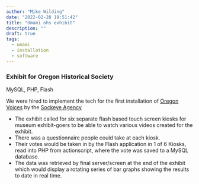```yaml
---
author: "Mike Wilding"
date: "2022-02-28 19:51:42"
title: "Umami ohs exhibit"
description: ""
draft: true
tags:
  - umami
  - installation
  - software
---
```


### Exhibit for Oregon Historical Society

MySQL, PHP, Flash

We were hired to implement the tech for the first installation of [Oregon Voices](https://www.ohs.org/museum/exhibits/oregon-voices.cfm) by the [Sockeye Agency](https://sockeye.com/)

- The exhibit called for six separate flash based touch screen kiosks for museum exhibit-goers to be able to watch various videos created for the exhibit.
- There was a questionnaire people could take at each kiosk.
- Their votes would be taken in by the Flash application in 1 of 6 Kiosks, read into PHP from actionscript, where the vote was saved to a MySQL database.
- The data was retrieved by final server/screen at the end of the exhibit which would display a rotating series of bar graphs showing the results to date in real time.

<!--more-->
